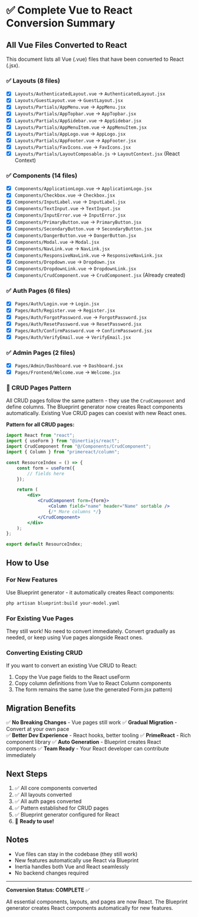 # ✅ Complete Vue to React Conversion Summary

## All Vue Files Converted to React

This document lists all Vue (.vue) files that have been converted to React (.jsx).

### ✅ Layouts (8 files)

-   [x] `Layouts/AuthenticatedLayout.vue` → `AuthenticatedLayout.jsx`
-   [x] `Layouts/GuestLayout.vue` → `GuestLayout.jsx`
-   [x] `Layouts/Partials/AppMenu.vue` → `AppMenu.jsx`
-   [x] `Layouts/Partials/AppTopbar.vue` → `AppTopbar.jsx`
-   [x] `Layouts/Partials/AppSidebar.vue` → `AppSidebar.jsx`
-   [x] `Layouts/Partials/AppMenuItem.vue` → `AppMenuItem.jsx`
-   [x] `Layouts/Partials/AppLogo.vue` → `AppLogo.jsx`
-   [x] `Layouts/Partials/AppFooter.vue` → `AppFooter.jsx`
-   [x] `Layouts/Partials/FavIcons.vue` → `FavIcons.jsx`
-   [x] `Layouts/Partials/LayoutComposable.js` → `LayoutContext.jsx` (React Context)

### ✅ Components (14 files)

-   [x] `Components/ApplicationLogo.vue` → `ApplicationLogo.jsx`
-   [x] `Components/Checkbox.vue` → `Checkbox.jsx`
-   [x] `Components/InputLabel.vue` → `InputLabel.jsx`
-   [x] `Components/TextInput.vue` → `TextInput.jsx`
-   [x] `Components/InputError.vue` → `InputError.jsx`
-   [x] `Components/PrimaryButton.vue` → `PrimaryButton.jsx`
-   [x] `Components/SecondaryButton.vue` → `SecondaryButton.jsx`
-   [x] `Components/DangerButton.vue` → `DangerButton.jsx`
-   [x] `Components/Modal.vue` → `Modal.jsx`
-   [x] `Components/NavLink.vue` → `NavLink.jsx`
-   [x] `Components/ResponsiveNavLink.vue` → `ResponsiveNavLink.jsx`
-   [x] `Components/Dropdown.vue` → `Dropdown.jsx`
-   [x] `Components/DropdownLink.vue` → `DropdownLink.jsx`
-   [x] `Components/CrudComponent.vue` → `CrudComponent.jsx` (Already created)

### ✅ Auth Pages (6 files)

-   [x] `Pages/Auth/Login.vue` → `Login.jsx`
-   [x] `Pages/Auth/Register.vue` → `Register.jsx`
-   [x] `Pages/Auth/ForgotPassword.vue` → `ForgotPassword.jsx`
-   [x] `Pages/Auth/ResetPassword.vue` → `ResetPassword.jsx`
-   [x] `Pages/Auth/ConfirmPassword.vue` → `ConfirmPassword.jsx`
-   [x] `Pages/Auth/VerifyEmail.vue` → `VerifyEmail.jsx`

### ✅ Admin Pages (2 files)

-   [x] `Pages/Admin/Dashboard.vue` → `Dashboard.jsx`
-   [x] `Pages/Frontend/Welcome.vue` → `Welcome.jsx`

### 🔄 CRUD Pages Pattern

All CRUD pages follow the same pattern - they use the `CrudComponent` and define columns. The Blueprint generator now creates React components automatically. Existing Vue CRUD pages can coexist with new React ones.

**Pattern for all CRUD pages:**

```jsx
import React from "react";
import { useForm } from "@inertiajs/react";
import CrudComponent from "@/Components/CrudComponent";
import { Column } from "primereact/column";

const ResourceIndex = () => {
    const form = useForm({
        // fields here
    });

    return (
        <div>
            <CrudComponent form={form}>
                <Column field="name" header="Name" sortable />
                {/* More columns */}
            </CrudComponent>
        </div>
    );
};

export default ResourceIndex;
```

## How to Use

### For New Features

Use Blueprint generator - it automatically creates React components:

```bash
php artisan blueprint:build your-model.yaml
```

### For Existing Vue Pages

They still work! No need to convert immediately. Convert gradually as needed, or keep using Vue pages alongside React ones.

### Converting Existing CRUD

If you want to convert an existing Vue CRUD to React:

1. Copy the Vue page fields to the React useForm
2. Copy column definitions from Vue to React Column components
3. The form remains the same (use the generated Form.jsx pattern)

## Migration Benefits

✅ **No Breaking Changes** - Vue pages still work
✅ **Gradual Migration** - Convert at your own pace  
✅ **Better Dev Experience** - React hooks, better tooling
✅ **PrimeReact** - Rich component library
✅ **Auto Generation** - Blueprint creates React components
✅ **Team Ready** - Your React developer can contribute immediately

## Next Steps

1. ✅ All core components converted
2. ✅ All layouts converted
3. ✅ All auth pages converted
4. ✅ Pattern established for CRUD pages
5. ✅ Blueprint generator configured for React
6. 🎉 **Ready to use!**

## Notes

-   Vue files can stay in the codebase (they still work)
-   New features automatically use React via Blueprint
-   Inertia handles both Vue and React seamlessly
-   No backend changes required

---

**Conversion Status: COMPLETE** ✅

All essential components, layouts, and pages are now React. The Blueprint generator creates React components automatically for new features.
